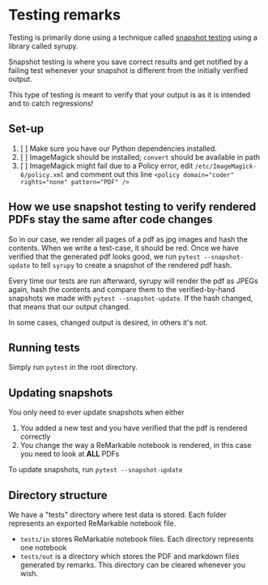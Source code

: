 # Testing remarks

Testing is primarily done using a technique called [snapshot testing](https://tophat.github.io/syrupy/) using a library
called syrupy.

Snapshot testing is where you save correct results and get notified by a failing test whenever your snapshot is
different from the initially verified output.

This type of testing is meant to verify that your output is as it is intended and to catch regressions!

## Set-up

1. [ ] Make sure you have our Python dependencies installed.
2. [ ] ImageMagick should be installed; `convert` should be available in path
3. [ ] ImageMagick might fail due to a Policy error, edit `/etc/ImageMagick-6/policy.xml` and comment out this line
       `<policy domain="coder" rights="none" pattern="PDF" />`

## How we use snapshot testing to verify rendered PDFs stay the same after code changes

So in our case, we render all pages of a pdf as jpg images and hash the contents.
When we write a test-case, it should be red. Once we have verified that the generated pdf looks good, we run
`pytest --snapshot-update` to tell `syrupy` to create a snapshot of the rendered pdf hash.

Every time our tests are run afterward, syrupy will render the pdf as JPEGs again, hash the contents and compare them to
the verified-by-hand snapshots we made with `pytest --snapshot-update`. If the hash changed, that means that our output changed.

In some cases, changed output is desired, in others it's not.

## Running tests

Simply run `pytest` in the root directory.

## Updating snapshots

You only need to ever update snapshots when either

1. You added a new test and you have verified that the pdf is rendered correctly
2. You change the way a ReMarkable notebook is rendered, in this case you need to look at **ALL** PDFs

To update snapshots, run `pytest --snapshot-update`

## Directory structure

We have a "tests" directory where test data is stored. Each folder represents an exported ReMarkable notebook file.

- `tests/in` stores ReMarkable notebook files. Each directory represents one notebook
- `tests/out` is a directory which stores the PDF and markdown files generated by remarks.
  This directory can be cleared whenever you wish.
